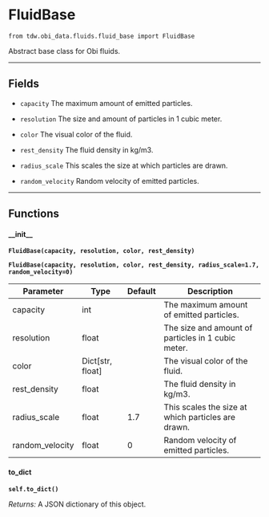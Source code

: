 # FluidBase

`from tdw.obi_data.fluids.fluid_base import FluidBase`

Abstract base class for Obi fluids.

***

## Fields

- `capacity` The maximum amount of emitted particles.

- `resolution` The size and amount of particles in 1 cubic meter.

- `color` The visual color of the fluid.

- `rest_density` The fluid density in kg/m3.

- `radius_scale` This scales the size at which particles are drawn.

- `random_velocity` Random velocity of emitted particles.

***

## Functions

#### \_\_init\_\_

**`FluidBase(capacity, resolution, color, rest_density)`**

**`FluidBase(capacity, resolution, color, rest_density, radius_scale=1.7, random_velocity=0)`**

| Parameter | Type | Default | Description |
| --- | --- | --- | --- |
| capacity |  int |  | The maximum amount of emitted particles. |
| resolution |  float |  | The size and amount of particles in 1 cubic meter. |
| color |  Dict[str, float] |  | The visual color of the fluid. |
| rest_density |  float |  | The fluid density in kg/m3. |
| radius_scale |  float  | 1.7 | This scales the size at which particles are drawn. |
| random_velocity |  float  | 0 | Random velocity of emitted particles. |

#### to_dict

**`self.to_dict()`**

_Returns:_  A JSON dictionary of this object.